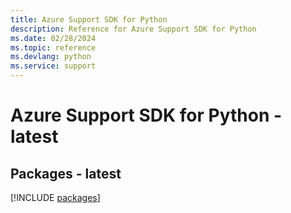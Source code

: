 ```yaml
---
title: Azure Support SDK for Python
description: Reference for Azure Support SDK for Python
ms.date: 02/28/2024
ms.topic: reference
ms.devlang: python
ms.service: support
---
```

# Azure Support SDK for Python - latest
## Packages - latest
[!INCLUDE [packages](support-index.md)]